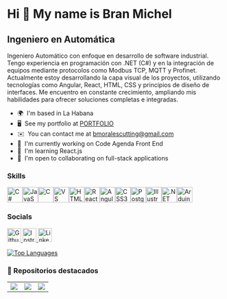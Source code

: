 Hi 👋 My name is Bran Michel
============================

Ingeniero en Automática
-----------------------

Ingeniero Automático con enfoque en desarrollo de software industrial. Tengo experiencia en programación con .NET (C#) y en la integración de equipos mediante protocolos como Modbus TCP, MQTT y Profinet. Actualmente estoy desarrollando la capa visual de los proyectos, utilizando tecnologías como Angular, React, HTML, CSS y principios de diseño de interfaces. Me encuentro en constante crecimiento, ampliando mis habilidades para ofrecer soluciones completas e integradas.

* 🌍  I'm based in La Habana
* 🖥️  See my portfolio at [PORTFOLIO](https://justzombiex.github.io/brian-portfolio/)
* ✉️  You can contact me at [bmoralescutting@gmail.com](mailto:bmoralescutting@gmail.com)
* 🚀  I'm currently working on Code Agenda Front End
* 🧠  I'm learning React.js
* 🤝  I'm open to collaborating on full-stack applications

### Skills


<p align="left">
<a href="https://docs.microsoft.com/en-us/dotnet/csharp/" target="_blank" rel="noreferrer"><img src="https://raw.githubusercontent.com/danielcranney/readme-generator/main/public/icons/skills/csharp-colored.svg" width="36" height="36" alt="C#" title="C#"/></a><a href="https://developer.mozilla.org/en-US/docs/Web/JavaScript" target="_blank" rel="noreferrer"><img src="https://raw.githubusercontent.com/danielcranney/readme-generator/main/public/icons/skills/javascript-colored.svg" width="36" height="36" alt="JavaScript" title="JavaScript"/></a><a href="https://docs.microsoft.com/en-us/cpp/?view=msvc-170" target="_blank" rel="noreferrer"><img src="https://raw.githubusercontent.com/danielcranney/readme-generator/main/public/icons/skills/c-colored.svg" width="36" height="36" alt="C" title="C"/></a><a href="https://code.visualstudio.com/" target="_blank" rel="noreferrer"><img src="https://raw.githubusercontent.com/danielcranney/readme-generator/main/public/icons/skills/visualstudiocode-colored.svg" width="36" height="36" alt="VS Code" title="VS Code"/></a><a href="https://developer.mozilla.org/en-US/docs/Glossary/HTML5" target="_blank" rel="noreferrer"><img src="https://raw.githubusercontent.com/danielcranney/readme-generator/main/public/icons/skills/html5-colored.svg" width="36" height="36" alt="HTML5" title="HTML5"/></a><a href="https://reactjs.org/" target="_blank" rel="noreferrer"><img src="https://raw.githubusercontent.com/danielcranney/readme-generator/main/public/icons/skills/react-colored.svg" width="36" height="36" alt="React" title="React"/></a><a href="https://angular.io/" target="_blank" rel="noreferrer"><img src="https://raw.githubusercontent.com/danielcranney/readme-generator/main/public/icons/skills/angularjs-colored.svg" width="36" height="36" alt="Angular" title="Angular"/></a><a href="https://www.w3.org/TR/CSS/#css" target="_blank" rel="noreferrer"><img src="https://raw.githubusercontent.com/danielcranney/readme-generator/main/public/icons/skills/css3-colored.svg" width="36" height="36" alt="CSS3" title="CSS3"/></a><a href="https://www.postgresql.org/" target="_blank" rel="noreferrer"><img src="https://raw.githubusercontent.com/danielcranney/readme-generator/main/public/icons/skills/postgresql-colored.svg" width="36" height="36" alt="PostgreSQL" title="PostgreSQL"/></a><a href="https://www.adobe.com/uk/products/illustrator.html" target="_blank" rel="noreferrer"><img src="https://raw.githubusercontent.com/danielcranney/readme-generator/main/public/icons/skills/illustrator-colored.svg" width="36" height="36" alt="Illustrator" title="Illustrator"/></a><a href="https://dotnet.microsoft.com/en-us/" target="_blank" rel="noreferrer"><img src="https://raw.githubusercontent.com/danielcranney/readme-generator/main/public/icons/skills/dot-net-colored.svg" width="36" height="36" alt=".NET" title=".NET"/></a><a href="https://store.arduino.cc/?gclid=Cj0KCQjw2eilBhCCARIsAG0Pf8uueBifykWcsSS4LPESeGQfxGVKJYnzV7bz471XfknQJy_1VINVWM8aAkLtEALw_wcB" target="_blank" rel="noreferrer"><img src="https://raw.githubusercontent.com/danielcranney/readme-generator/main/public/icons/skills/arduino-colored.svg" width="36" height="36" alt="Arduino" title="Arduino"/></a>
</p>


### Socials

<p align="left"> <a href="https://www.github.com/Justzombiex" target="_blank" rel="noreferrer"> <picture> <source media="(prefers-color-scheme: dark)" srcset="https://raw.githubusercontent.com/danielcranney/readme-generator/main/public/icons/socials/github-dark.svg" /> <source media="(prefers-color-scheme: light)" srcset="https://raw.githubusercontent.com/danielcranney/readme-generator/main/public/icons/socials/github.svg" /> <img src="https://raw.githubusercontent.com/danielcranney/readme-generator/main/public/icons/socials/github.svg" width="32" height="32" alt="Github" title="Github" /> </picture> </a> <a href="http://www.instagram.com/brianmi_" target="_blank" rel="noreferrer"> <picture> <source media="(prefers-color-scheme: dark)" srcset="https://raw.githubusercontent.com/danielcranney/readme-generator/main/public/icons/socials/instagram-dark.svg" /> <source media="(prefers-color-scheme: light)" srcset="https://raw.githubusercontent.com/danielcranney/readme-generator/main/public/icons/socials/instagram.svg" /> <img src="https://raw.githubusercontent.com/danielcranney/readme-generator/main/public/icons/socials/instagram.svg" width="32" height="32" alt="Instragram" title="Instragram" /> </picture> </a> <a href="https://www.linkedin.com/in/brian-michel-morales-cutting-93597925a/" target="_blank" rel="noreferrer"> <picture> <source media="(prefers-color-scheme: dark)" srcset="https://raw.githubusercontent.com/danielcranney/readme-generator/main/public/icons/socials/linkedin-dark.svg" /> <source media="(prefers-color-scheme: light)" srcset="https://raw.githubusercontent.com/danielcranney/readme-generator/main/public/icons/socials/linkedin.svg" /> <img src="https://raw.githubusercontent.com/danielcranney/readme-generator/main/public/icons/socials/linkedin.svg" width="32" height="32" alt="LinkedIn" title="LinkedIn" /> </picture> </a></p>


<a href="https://github.com/Justzombiex" align="left">
  <img src="https://github-readme-stats.vercel.app/api/top-langs/?username=Justzombiex&langs_count=10&title_color=3382ed&text_color=ffffff&icon_color=0891b2&bg_color=1c1917&hide_border=true&locale=en&custom_title=Top%20Languages&cache_seconds=3600" alt="Top Languages" />
</a>


### 📌 Repositorios destacados

<table>
  <tr>
    <td>
      <a href="https://github.com/Justzombiex/brian-portfolio">
        <img src="https://github-readme-stats.vercel.app/api/pin/?username=Justzombiex&repo=brian-portfolio&title_color=3382ed&text_color=ffffff&icon_color=0891b2&bg_color=1c1917&hide_border=true&locale=es" />
      </a>
    </td>
    <td>
      <a href="https://github.com/Justzombiex/CodeAgenda">
        <img src="https://github-readme-stats.vercel.app/api/pin/?username=Justzombiex&repo=CodeAgenda&title_color=3382ed&text_color=ffffff&icon_color=0891b2&bg_color=1c1917&hide_border=true&locale=es" />
      </a>
    </td>
    <td>
      <a href="https://github.com/Justzombiex/Aquarius">
        <img src="https://github-readme-stats.vercel.app/api/pin/?username=Justzombiex&repo=Aquarius&title_color=3382ed&text_color=ffffff&icon_color=0891b2&bg_color=1c1917&hide_border=true&locale=es" />
      </a>
    </td>
  </tr>
</table>

